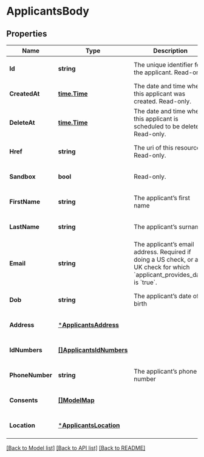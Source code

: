 # ApplicantsBody

## Properties
Name | Type | Description | Notes
------------ | ------------- | ------------- | -------------
**Id** | **string** | The unique identifier for the applicant. Read-only. | [optional] [default to null]
**CreatedAt** | [**time.Time**](time.Time.md) | The date and time when this applicant was created. Read-only. | [optional] [default to null]
**DeleteAt** | [**time.Time**](time.Time.md) | The date and time when this applicant is scheduled to be deleted. Read-only. | [optional] [default to null]
**Href** | **string** | The uri of this resource. Read-only. | [optional] [default to null]
**Sandbox** | **bool** | Read-only. | [optional] [default to null]
**FirstName** | **string** | The applicant’s first name | [optional] [default to null]
**LastName** | **string** | The applicant’s surname | [optional] [default to null]
**Email** | **string** | The applicant’s email address. Required if doing a US check, or a UK check for which &#x60;applicant_provides_data&#x60; is &#x60;true&#x60;. | [optional] [default to null]
**Dob** | **string** | The applicant’s date of birth | [optional] [default to null]
**Address** | [***ApplicantsAddress**](applicants_address.md) |  | [optional] [default to null]
**IdNumbers** | [**[]ApplicantsIdNumbers**](applicants_id_numbers.md) |  | [optional] [default to null]
**PhoneNumber** | **string** | The applicant’s phone number | [optional] [default to null]
**Consents** | [**[]ModelMap**](map.md) |  | [optional] [default to null]
**Location** | [***ApplicantsLocation**](applicants_location.md) |  | [optional] [default to null]

[[Back to Model list]](../README.md#documentation-for-models) [[Back to API list]](../README.md#documentation-for-api-endpoints) [[Back to README]](../README.md)

